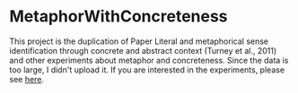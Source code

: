 # MetaphorWithConcreteness

This project is the duplication of Paper Literal and metaphorical sense identification through concrete and abstract context (Turney et al., 2011) and other experiments about metaphor and concreteness. 
Since the data is too large, I didn't upload it. If you are interested in the experiments, please see <a href="http://nparc.cisti-icist.nrc-cnrc.gc.ca/eng/view/object/?id=1152ebbb-654f-4e3a-8ace-7d41c209a34c">here</a>.
